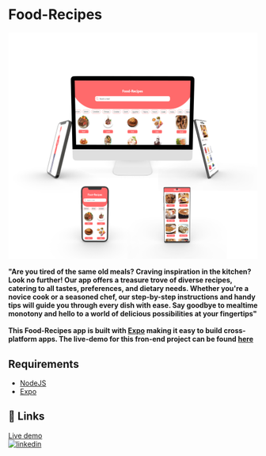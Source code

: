 # Food-Recipes

![Mockup](./mockup.png)

**"Are you tired of the same old meals? Craving inspiration in the kitchen? Look no further! Our app offers a treasure trove of diverse recipes, catering to all tastes, preferences, and dietary needs. Whether you're a novice cook or a seasoned chef, our step-by-step instructions and handy tips will guide you through every dish with ease. Say goodbye to mealtime monotony and hello to a world of delicious possibilities at your fingertips"<br><br>This Food-Recipes app is built with <a href="https://docs.expo.dev/">Expo</a> making it easy to build cross-platform apps. The live-demo for this fron-end project can be found <a href="https://varun-v-1410.github.io/Food-Recipes/">here</a>**

## Requirements
+ [NodeJS](https://nodejs.org/en)
+ [Expo](https://docs.expo.dev)

## 🔗 Links
[Live demo](https://varun-v-1410.github.io/Food-Recipes/)<br>
[![linkedin](https://img.shields.io/badge/linkedin-0A66C2?style=for-the-badge&logo=linkedin&logoColor=white)](https://www.linkedin.com/in/varun-v-823839247/)